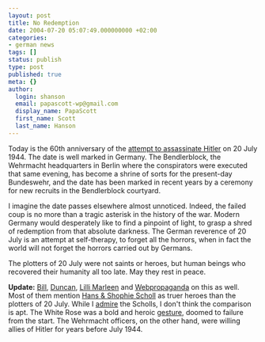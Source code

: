 ```yaml
---
layout: post
title: No Redemption
date: 2004-07-20 05:07:49.000000000 +02:00
categories:
- german news
tags: []
status: publish
type: post
published: true
meta: {}
author:
  login: shanson
  email: papascott-wp@gmail.com
  display_name: PapaScott
  first_name: Scott
  last_name: Hanson
---
```

<p>Today is the 60th anniversary of the <a href="http://en.wikipedia.org/wiki/July_20_Plot">attempt to assassinate Hitler</a> on 20 July 1944. The date is well marked in Germany. The Bendlerblock, the Wehrmacht headquarters in Berlin where the conspirators were executed that same evening, has become a shrine of sorts for the present-day Bundeswehr, and the date has been marked in recent years by a ceremony for new recruits in the Bendlerblock courtyard.</p>
<p>I imagine the date passes elsewhere almost unnoticed. Indeed, the failed coup is no more than a tragic asterisk in the history of the war. Modern Germany would desperately like to find a pinpoint of light, to grasp a shred of redemption from that absolute darkness. The German reverence of 20 July is an attempt at self-therapy, to forget all the horrors, when in fact the world will not forget the horrors carried out by Germans.</p>
<p>The plotters of 20 July were not saints or heroes, but human beings who recovered their humanity all too late. May they rest in peace.</p>
<p><strong>Update:</strong> <a href="http://www.billspricht.net/2004_07_18_archive.html#109035536770175063">Bill</a>, <a href="http://expat-odyssey.blogspot.com/2004/07/who-were-true-german-heros.html">Duncan</a>, <a href="http://lillimarleen.blogspot.com/2004/07/july-20th-in-germany-yes-in-germany.html">Lilli Marleen</a> and <a href="http://couchblog.de/webpropaganda/article/321/">Webpropaganda</a> on this as well. Most of them mention <a href="http://en.wikipedia.org/wiki/White_Rose">Hans & Shophie Scholl</a> as truer heroes than the plotters of 20 July. While I <a href="/archives/2003/11/07/the-greatest-germans/">admire</a> the Scholls, I don't think the comparison is apt. The White Rose was a bold and heroic <a href="/archives/2004/07/20/no-redemption/#comment-1426">gesture</a>, doomed to failure from the start. The Wehrmacht officers, on the other hand, were willing allies of Hitler for years before July 1944.</p>
